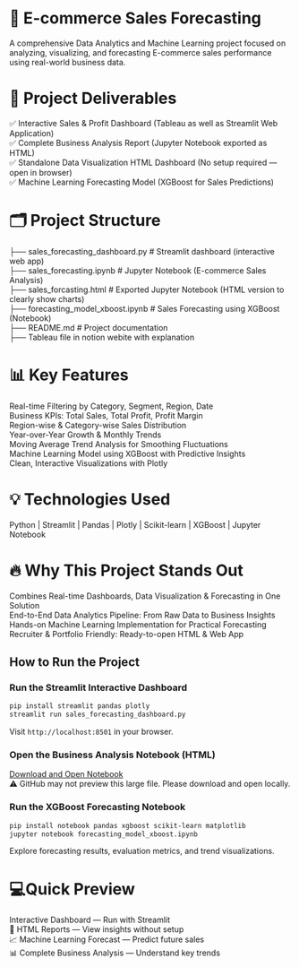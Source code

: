# 🚀 E-commerce Sales Forecasting 
A comprehensive Data Analytics and Machine Learning project focused on analyzing, visualizing, and forecasting E-commerce sales performance using real-world business data.

# 🌟 Project Deliverables
✅ Interactive Sales & Profit Dashboard (Tableau as well as Streamlit Web Application)<br>
✅ Complete Business Analysis Report (Jupyter Notebook exported as HTML)<br>
✅ Standalone Data Visualization HTML Dashboard (No setup required — open in browser)<br>
✅ Machine Learning Forecasting Model (XGBoost for Sales Predictions)<br>

# 🗂️ Project Structure

├── sales_forecasting_dashboard.py # Streamlit dashboard (interactive web app)<br>
├── sales_forecasting.ipynb # Jupyter Notebook (E-commerce Sales Analysis)<br>
├── sales_forcasting.html # Exported Jupyter Notebook (HTML version to clearly show charts)<br>
├── forecasting_model_xboost.ipynb # Sales Forecasting using XGBoost (Notebook)<br>
├── README.md # Project documentation<br>
├── Tableau file in notion webite with explanation
# 📊 Key Features
  Real-time Filtering by Category, Segment, Region, Date<br>
  Business KPIs: Total Sales, Total Profit, Profit Margin<br>
  Region-wise & Category-wise Sales Distribution<br>
  Year-over-Year Growth & Monthly Trends<br>
  Moving Average Trend Analysis for Smoothing Fluctuations<br>
  Machine Learning Model using XGBoost with Predictive Insights<br>
  Clean, Interactive Visualizations with Plotly<br>

# 💡 Technologies Used
Python | Streamlit | Pandas | Plotly | Scikit-learn | XGBoost | Jupyter Notebook

# 🔥 Why This Project Stands Out
  Combines Real-time Dashboards, Data Visualization & Forecasting in One Solution<br>
  End-to-End Data Analytics Pipeline: From Raw Data to Business Insights<br>
  Hands-on Machine Learning Implementation for Practical Forecasting<br>
  Recruiter & Portfolio Friendly: Ready-to-open HTML & Web App<br>

## How to Run the Project

### Run the Streamlit Interactive Dashboard
```bash
pip install streamlit pandas plotly
streamlit run sales_forecasting_dashboard.py
```
Visit `http://localhost:8501` in your browser.

### Open the Business Analysis Notebook (HTML)
[Download and Open Notebook](./sales_forcasting.html)  
⚠️ GitHub may not preview this large file. Please download and open locally.  

### Run the XGBoost Forecasting Notebook
```bash
pip install notebook pandas xgboost scikit-learn matplotlib
jupyter notebook forecasting_model_xboost.ipynb
```
Explore forecasting results, evaluation metrics, and trend visualizations.



# 💻Quick Preview
 Interactive Dashboard — Run with Streamlit<br>
📂 HTML Reports — View insights without setup<br>
📈 Machine Learning Forecast — Predict future sales<br>
📊 Complete Business Analysis — Understand key trends<br>

